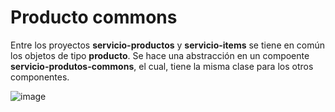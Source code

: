 # Producto commons

Entre los proyectos **servicio-productos** y **servicio-items** se tiene en común los objetos de tipo **producto**. Se hace una abstracción en un compoente **servicio-produtos-commons**, el cual, tiene la misma clase para los otros componentes.  

![image](https://github.com/crodrigr/microservicios-spring-boot-confenalco/assets/31961588/b9901c8f-521d-4664-89a6-d009a101b727)


